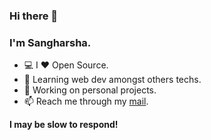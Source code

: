 ### Hi there 👋

### I'm Sangharsha.

-   :computer: I ❤ Open Source.
-   🔭 Learning web dev amongst others techs.
-   🌱 Working on personal projects.
-   📫 Reach me through my <a href="mailto:contact@sangharshadahal.com.np">mail</a>.

**I may be slow to respond!**
